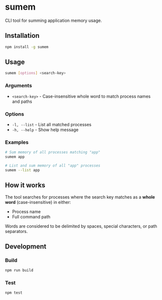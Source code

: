 # sumem

CLI tool for summing application memory usage.

## Installation

```bash
npm install -g sumem
```

## Usage

```bash
sumem [options] <search-key>
```

### Arguments

- `<search-key>` - Case-insensitive whole word to match process names and paths

### Options

- `-l, --list` - List all matched processes
- `-h, --help` - Show help message

### Examples

```bash
# Sum memory of all processes matching "app"
sumem app

# List and sum memory of all "app" processes
sumem --list app
```

## How it works

The tool searches for processes where the search key matches as a **whole word** (case-insensitive) in either:

- Process name
- Full command path

Words are considered to be delimited by spaces, special characters, or path separators.

## Development

### Build

```bash
npm run build
```

### Test

```bash
npm test
```
